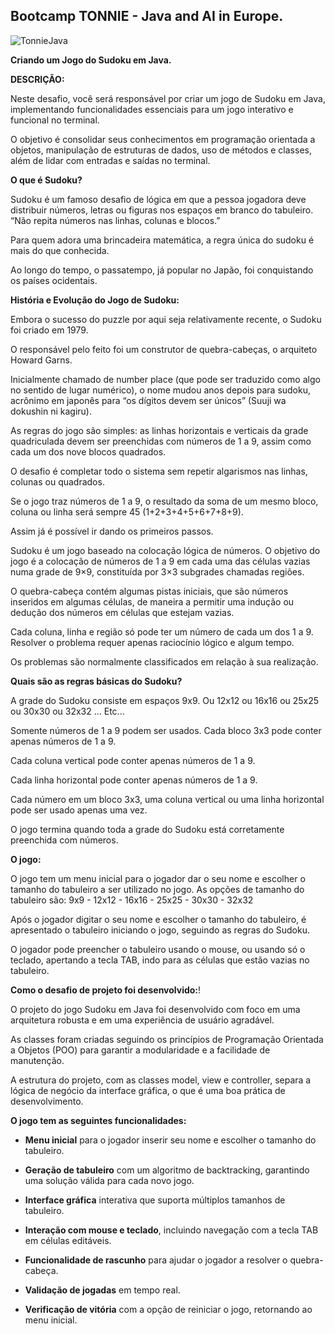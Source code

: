## Bootcamp TONNIE - Java and AI in Europe.

![TonnieJava](https://github.com/user-attachments/assets/7c213a67-451f-4fde-88ba-a48f690e2452)


**Criando um Jogo do Sudoku em Java.**


**DESCRIÇÃO:**

Neste desafio, você será responsável por criar um jogo de Sudoku em Java, implementando funcionalidades essenciais para um jogo interativo e funcional no terminal.

O objetivo é consolidar seus conhecimentos em programação orientada a objetos, manipulação de estruturas de dados, uso de métodos e classes, além de lidar com entradas e saídas no terminal.



**O que é Sudoku?**

Sudoku é um famoso desafio de lógica em que a pessoa jogadora deve distribuir números, letras ou figuras nos espaços em branco do tabuleiro. “Não repita números nas linhas, colunas e blocos.” 

Para quem adora uma brincadeira matemática, a regra única do sudoku é mais do que conhecida.

Ao longo do tempo, o passatempo, já popular no Japão, foi conquistando os países ocidentais. 


**História e Evolução do Jogo de Sudoku:**

Embora o sucesso do puzzle por aqui seja relativamente recente, o Sudoku foi criado em 1979. 

O responsável pelo feito foi um construtor de quebra-cabeças, o arquiteto Howard Garns.

Inicialmente chamado de number place (que pode ser traduzido como algo no sentido de lugar numérico), o nome mudou anos depois para sudoku, acrônimo em japonês para “os dígitos devem ser únicos” (Suuji wa dokushin ni kagiru).


As regras do jogo são simples: as linhas horizontais e verticais da grade quadriculada devem ser preenchidas com números de 1 a 9, assim como cada um dos nove blocos quadrados.

O desafio é completar todo o sistema sem repetir algarismos nas linhas, colunas ou quadrados.



Se o jogo traz números de 1 a 9, o resultado da soma de um mesmo bloco, coluna ou linha será sempre 45 (1+2+3+4+5+6+7+8+9). 


Assim já é possível ir dando os primeiros passos.


Sudoku é um jogo baseado na colocação lógica de números. O objetivo do jogo é a colocação de números de 1 a 9 em cada uma das células vazias numa grade de 9×9, constituída por 3×3 subgrades chamadas regiões.

O quebra-cabeça contém algumas pistas iniciais, que são números inseridos em algumas células, de maneira a permitir uma indução ou dedução dos números em células que estejam vazias. 

Cada coluna, linha e região só pode ter um número de cada um dos 1 a 9. Resolver o problema requer apenas raciocínio lógico e algum tempo. 

Os problemas são normalmente classificados em relação à sua realização.


**Quais são as regras básicas do Sudoku?**

A grade do Sudoku consiste em espaços 9x9. Ou 12x12 ou 16x16 ou 25x25 ou 30x30 ou 32x32 ... Etc...

Somente números de 1 a 9 podem ser usados.
Cada bloco 3x3 pode conter apenas números de 1 a 9.

Cada coluna vertical pode conter apenas números de 1 a 9.

Cada linha horizontal pode conter apenas números de 1 a 9.

Cada número em um bloco 3x3, uma coluna vertical ou uma linha horizontal pode ser usado apenas uma vez.

O jogo termina quando toda a grade do Sudoku está corretamente preenchida com números.





**O jogo:**

O jogo tem um menu inicial para o jogador dar o seu nome e escolher o tamanho do tabuleiro a ser utilizado no jogo.
As opções de tamanho do tabuleiro são:
9x9 - 12x12 - 16x16 - 25x25 - 30x30 - 32x32


Após o jogador digitar o seu nome e escolher o tamanho do tabuleiro, é apresentado o tabuleiro iniciando o jogo, seguindo as regras do Sudoku.

O jogador pode preencher o tabuleiro usando o mouse, ou usando só  o teclado,
apertando a tecla TAB, indo para as células que estão vazias no tabuleiro.



**Como o desafio de projeto foi desenvolvido:**!

O projeto do jogo Sudoku em Java foi desenvolvido com foco em uma arquitetura robusta e em uma experiência de usuário agradável. 

As classes foram criadas seguindo os princípios de Programação Orientada a Objetos (POO) para garantir a modularidade e a facilidade de manutenção.


A estrutura do projeto, com as classes model, view e controller, separa a lógica de negócio da interface gráfica, o que é uma boa prática de desenvolvimento.


**O jogo tem as seguintes funcionalidades:**


 - **Menu inicial** para o jogador inserir seu nome e escolher o tamanho do tabuleiro.

 - **Geração de tabuleiro** com um algoritmo de backtracking, garantindo uma solução válida para cada novo jogo.

 -  **Interface gráfica** interativa que suporta múltiplos tamanhos de tabuleiro.

 -  **Interação com mouse e teclado**, incluindo navegação com a tecla TAB em células editáveis.

 -  **Funcionalidade de rascunho** para ajudar o jogador a resolver o quebra-cabeça.

 -  **Validação de jogadas** em tempo real.

 -  **Verificação de vitória** com a opção de reiniciar o jogo, retornando ao menu inicial.













